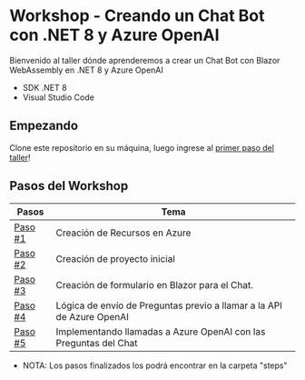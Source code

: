 # Workshop - Creando un Chat Bot con .NET 8 y Azure OpenAI

Bienvenido al taller dónde aprenderemos a crear un Chat Bot con Blazor WebAssembly en .NET 8 y Azure OpenAI

* SDK .NET 8
* Visual Studio Code

## Empezando

Clone este repositorio en su máquina, luego ingrese al [primer paso del taller](/docs/step-1.md)!

## Pasos del Workshop

| Pasos | Tema |
| ----- | ---- |
| [Paso #1](/docs/step-1.md) | Creación de Recursos en Azure |
| [Paso #2](/docs/step-2.md) | Creación de proyecto inicial |
| [Paso #3](/docs/step-3.md) | Creación de formulario en Blazor para el Chat. |
| [Paso #4](/docs/step-4.md) | Lógica de envío de Preguntas previo a llamar a la API de Azure OpenAI |
| [Paso #5](/docs/step-5.md) | Implementando llamadas a Azure OpenAI con las Preguntas del Chat |

* NOTA: Los pasos finalizados los podrá encontrar en la carpeta "steps"